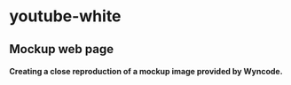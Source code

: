 # youtube-white
## Mockup web page
#### Creating a close reproduction of a mockup image provided by Wyncode. 
